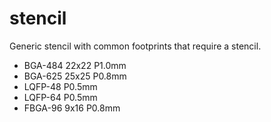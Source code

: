 # stencil

Generic stencil with common footprints that require a stencil.

- BGA-484 22x22 P1.0mm
- BGA-625 25x25 P0.8mm
- LQFP-48 P0.5mm
- LQFP-64 P0.5mm
- FBGA-96 9x16 P0.8mm
